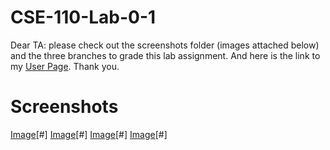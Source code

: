 # CSE-110-Lab-0-1
Dear TA: please check out the screenshots folder (images attached below) and the three branches to grade this lab assignment. And here is the link to my [User Page](https://kelinlyu.github.io/CSE-110-Lab-0-1/). Thank you.
# Screenshots
[Image](screenshots/All-Commands.png)[#]
[Image](screenshots/VSCode-Commit.png)[#]
[Image](screenshots/VSCode-Created-Files.png)[#]
[Image](screenshots/VSCode-Staged-Changes.png)[#]
